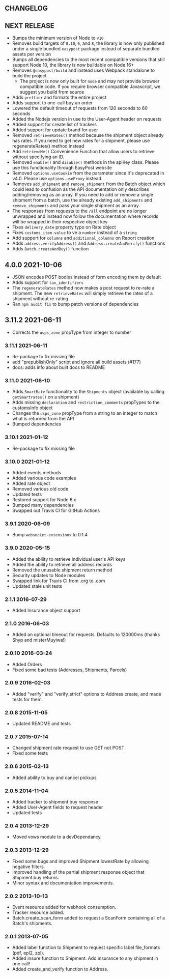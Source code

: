 ## CHANGELOG

## NEXT RELEASE

- Bumps the minimum version of Node to `v10`
- Removes build targets of `0.10`, `6`, and `8`, the library is now only published under a single bundled `easypost` package instead of separate bundled assets per version
- Bumps all dependencies to the most recent compatible versions that still support Node 10, the library is now buildable on Node 16+
- Removes `@easypost/build` and instead uses Webpack standalone to build the project
  - The project is now only built for `node` and may not provide browser compatible code. If you require browser compatible Javascript, we suggest you build from source
- Adds `prettier` and formats the entire project
- Adds support to one-call buy an order
- Lowered the default timeout of requests from 120 seconds to 60 seconds
- Added the Nodejs version in use to the User-Agent header on requests
- Added support for create list of trackers
- Added support for update brand for user
- Removed `retrieveRates()` method because the shipment object already has rates. If you need to get new rates for a shipment, please use regenerateRates() method instead
- Add `retrieveMe()` Convenience Function that allow users to retrieve without specifying an ID.
- Removed `enable()` and `disable()` methods in the apiKey class. Please use this functionality through EasyPost website
- Removed `options.useCookie` from the parameter since it's deprecated in v4.0. Please use `options.useProxy` instead.
- Removes `add_shipment` and `remove_shipment` from the Batch object which could lead to confusion as the API documentation only describes adding/removing as an array. If you need to add or remove a single shipment from a batch, use the already existing `add_shipments` and `remove_shipments` and pass your single shipment as an array.
- The responses from requests to the `/all` endpoint are no longer unwrapped and instead now follow the documentation where records will be wrapped in their respective object key
- Fixes `delivery_date` property typo on Rate object
- Fixes `customs_item.value` to ve a `number` instead of a `string`
- Add support for `columns` and `additional_columns` on Report creation
- Adds `address.verifyAddress()` and `Address.createAndVerify()` functions
- Adds `Batch.createAndBuy()` function

## 4.0.0 2021-10-06

- JSON encodes POST bodies instead of form encoding them by default
- Adds support for `tax_identifiers`
- The `regenerateRates` method now makes a post request to re-rate a shipment. The new `retrieveRates` will simply retrieve the rates of a shipment without re-rating
- Ran `npm audit fix` to bump patch versions of dependencies

## 3.11.2 2021-06-11

- Corrects the `usps_zone` propType from integer to number

### 3.11.1 2021-06-11

- Re-package to fix missing file
- add "prepublishOnly" script and ignore all build assets (#177)
- docs: adds info about built docs to README

### 3.11.0 2021-06-10

- Adds `SmartRate` functionality to the `Shipments` object (available by calling `getSmartrates()` on a shipment)
- Adds missing `declaration` and `restriction_comments` propTypes to the customsInfo object
- Changes the `usps_zone` propType from a string to an integer to match what is returned from the API
- Bumped dependencies

### 3.10.1 2021-01-12

- Re-package to fix missing file

### 3.10.0 2021-01-12

- Added events methods
- Added various code examples
- Added rate object
- Removed various old code
- Updated tests
- Restored support for Node 6.x
- Bumped many dependencies
- Swapped out Travis CI for GitHub Actions

### 3.9.1 2020-06-09

- Bump `websocket-extensions` to 0.1.4

### 3.9.0 2020-05-15

- Added the ability to retrieve individual user's API keys
- Added the ability to retrieve all address records
- Removed the unusable shipment return method
- Security updates to Node modules
- Swapped link for Travis CI from .org to .com
- Updated stale unit tests

### 2.1.1 2016-07-29

- Added Insurance object support

### 2.1.0 2016-06-03

- Added an optional timeout for requests. Defaults to 120000ms (thanks Shyp and misterMuyiwa!)

### 2.0.10 2016-03-24

- Added Orders
- Fixed some bad tests (Addresses, Shipments, Parcels)

### 2.0.9 2016-02-03

- Added "verify" and "verify_strict" options to Address create, and made tests for them.

### 2.0.8 2015-11-05

- Updated README and tests

### 2.0.7 2015-07-14

- Changed shipment rate request to use GET not POST
- Fixed some tests

### 2.0.6 2015-02-13

- Added ability to buy and cancel pickups

### 2.0.5 2014-11-04

- Added tracker to shipment buy response
- Added User-Agent fields to request header
- Updated tests

### 2.0.4 2013-12-29

- Moved vows module to a devDependancy.

### 2.0.3 2013-12-29

- Fixed some bugs and improved Shipment.lowestRate by allowing negative filters.
- Improved handling of the partial shipment response object that Shipment.buy returns.
- Minor syntax and documentation improvements.

### 2.0.2 2013-10-13

- Event resource added for webhook consumption.
- Tracker resource added.
- Batch.create_scan_form added to request a ScanForm containing all of a Batch's shipments.

### 2.0.1 2013-07-05

- Added label function to Shipment to request specific label file_formats (pdf, epl2, zpl).
- Added insure function to Shipment. Add insurance to any shipment in one call!
- Added create_and_verify function to Address.
